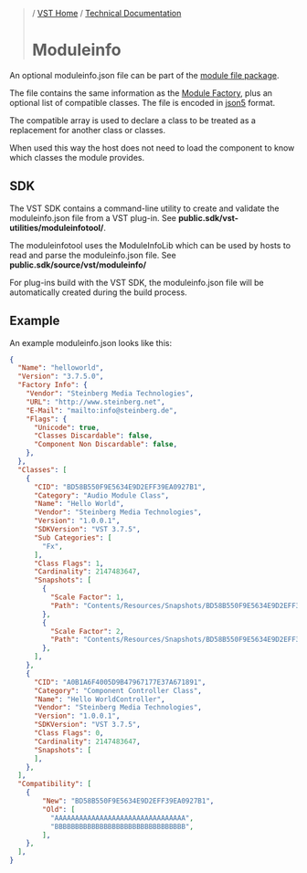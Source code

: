 >/ [VST Home](../../) / [Technical Documentation](../Index.md)
>
># Moduleinfo

An optional moduleinfo.json file can be part of the [module file package](../Locations+Format/Plugin+Format.md).

The file contains the same information as the [Module Factory](Index.md#module-factory), plus an optional list of compatible classes.
The file is encoded in [json5](http://json5.org) format.

The compatible array is used to declare a class to be treated as a replacement for another class or classes.

When used this way the host does not need to load the component to know which classes the module provides.

## SDK

The VST SDK contains a command-line utility to create and validate the moduleinfo.json file from a VST plug-in.
See **public.sdk/vst-utilities/moduleinfotool/**.

The moduleinfotool uses the ModuleInfoLib which can be used by hosts to read and parse the moduleinfo.json file.
See **public.sdk/source/vst/moduleinfo/**
 
For plug-ins build with the VST SDK, the moduleinfo.json file will be automatically created during the build process.

## Example

An example moduleinfo.json looks like this:

```json
{
  "Name": "helloworld",
  "Version": "3.7.5.0",
  "Factory Info": {
    "Vendor": "Steinberg Media Technologies",
    "URL": "http://www.steinberg.net",
    "E-Mail": "mailto:info@steinberg.de",
    "Flags": {
      "Unicode": true,
      "Classes Discardable": false,
      "Component Non Discardable": false,
    },
  },
  "Classes": [
    {
      "CID": "BD58B550F9E5634E9D2EFF39EA0927B1",
      "Category": "Audio Module Class",
      "Name": "Hello World",
      "Vendor": "Steinberg Media Technologies",
      "Version": "1.0.0.1",
      "SDKVersion": "VST 3.7.5",
      "Sub Categories": [
        "Fx",
      ],
      "Class Flags": 1,
      "Cardinality": 2147483647,
      "Snapshots": [
        {
          "Scale Factor": 1,
          "Path": "Contents/Resources/Snapshots/BD58B550F9E5634E9D2EFF39EA0927B1_snapshot.png",
        },
        {
          "Scale Factor": 2,
          "Path": "Contents/Resources/Snapshots/BD58B550F9E5634E9D2EFF39EA0927B1_snapshot_2.0x.png",
        },
      ],
    },
    {
      "CID": "A0B1A6F4005D9B47967177E37A671891",
      "Category": "Component Controller Class",
      "Name": "Hello WorldController",
      "Vendor": "Steinberg Media Technologies",
      "Version": "1.0.0.1",
      "SDKVersion": "VST 3.7.5",
      "Class Flags": 0,
      "Cardinality": 2147483647,
      "Snapshots": [
      ],
    },
  ],
  "Compatibility": [
    {
		"New": "BD58B550F9E5634E9D2EFF39EA0927B1",
		"Old": [
		  "AAAAAAAAAAAAAAAAAAAAAAAAAAAAAAAA",
		  "BBBBBBBBBBBBBBBBBBBBBBBBBBBBBBBB",
		],
	},
  ],
}
```
